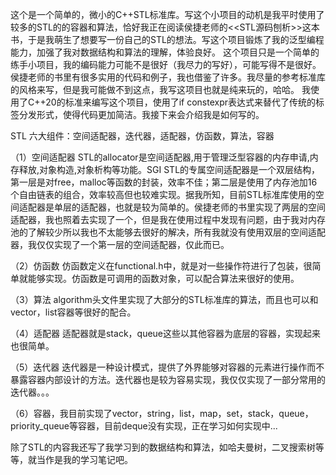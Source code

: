 这个是一个简单的，微小的C++STL标准库。写这个小项目的动机是我平时使用了较多的STL的的容器和算法，恰好我正在阅读侯捷老师的<<STL源码刨析>>这本书，于是我萌生了想要写一份自己的STL的想法。写这个项目锻炼了我的泛型编程能力，加强了我对数据结构和算法的理解，体验良好。
这个项目只是一个简单的练手小项目，我的编码能力可能不是很好（我尽力的写好），可能写得不是很好。侯捷老师的书里有很多实用的代码和例子，我也借鉴了许多。我尽量的参考标准库的风格来写，但是我可能做不到这点，我写这项目也就是纯来玩的，哈哈。
我使用了C++20的标准来编写这个项目，使用了if constexpr表达式来替代了传统的标签分发形式，使得代码更加简洁。我接下来会介绍我是如何写的。


STL 六大组件：空间适配器，迭代器，适配器，仿函数，算法，容器


（1）空间适配器
STL的allocator是空间适配器,用于管理泛型容器的内存申请,内存释放,对象构造,对象析构等功能。SGI STL的专属空间适配器是一个双层结构，第一层是对free，malloc等函数的封装，效率不佳；第二层是使用了内存池加16个自由链表的组合，效率较高但也较难实现。据我所知，目前STL标准库使用的空间适配器是单层的适配器，也就是较为简单的。侯捷老师的书里实现了两层的空间适配器，我也照着去实现了一个，但是我在使用过程中发现有问题，由于我对内存池的了解较少所以我也不太能够去很好的解决，所有我就没有使用双层的空间适配器，我仅仅实现了一个第一层的空间适配器，仅此而已。


（2）仿函数
仿函数定义在functional.h中，就是对一些操作符进行了包装，很简单就能够实现。仿函数是可调用的函数对象，可以配合算法来很好的使用。


（3）算法
algorithm头文件里实现了大部分的STL标准库的算法，而且也可以和vector，list容器等很好的配合。


（4）适配器
适配器就是stack，queue这些以其他容器为底层的容器，实现起来也很简单。


（5）迭代器
迭代器是一种设计模式，提供了外界能够对容器的元素进行操作而不暴露容器内部设计的方法。迭代器也是较为容易实现，我仅仅实现了一部分常用的迭代器。。。


（6）容器，我目前实现了vector，string，list，map，set，stack，queue，priority_queue等容器，目前deque没有实现，正在学习如何实现中...


除了STL的内容我还写了我学习到的数据结构和算法，如哈夫曼树，二叉搜索树等等，就当作是我的学习笔记吧。

